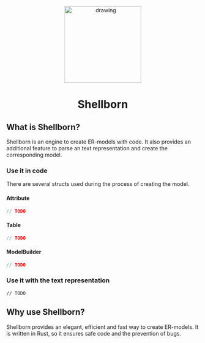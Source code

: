 <p align="center">
  <img src="https://github.com/Shellborn/.github/assets/72998897/3e1048ed-5d4d-4a0e-bb6d-ef0e28e79e96" alt="drawing" width="200"/>
</p>

# <p align="center">Shellborn</p>

## What is Shellborn?
Shellborn is an engine to create ER-models with code. It also provides an additional feature to parse an text representation and create the corresponding model. 

### Use it in code
There are several structs used during the process of creating the model.

#### Attribute
```Rust
// TODO
```

#### Table
```Rust
// TODO
```

#### ModelBuilder
```Rust
// TODO
```

### Use it with the text representation
```
// TODO
```

## Why use Shellborn?
Shellborn provides an elegant, efficient and fast way to create ER-models. It is written in Rust, so it ensures safe code and the prevention of bugs.
